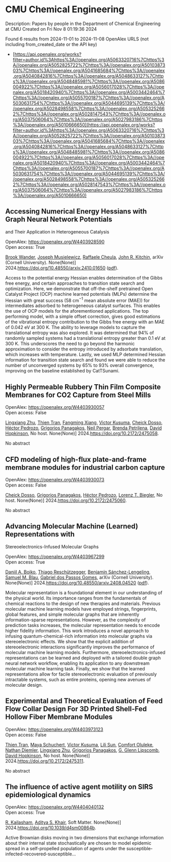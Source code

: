 # CMU Chemical Engineering
Description: Papers by people in the Department of Chemical Engineering at CMU
Created on Fri Nov  8 01:19:36 2024

Found 6 results from 2024-11-01 to 2024-11-08
OpenAlex URLS (not including from_created_date or the API key)
- [https://api.openalex.org/works?filter=author.id%3Ahttps%3A//openalex.org/A5063320716%7Chttps%3A//openalex.org/A5052825722%7Chttps%3A//openalex.org/A5010387303%7Chttps%3A//openalex.org/A5041685684%7Chttps%3A//openalex.org/A5040842816%7Chttps%3A//openalex.org/A5048633127%7Chttps%3A//openalex.org/A5048485981%7Chttps%3A//openalex.org/A5086004922%7Chttps%3A//openalex.org/A5056017028%7Chttps%3A//openalex.org/A5018420940%7Chttps%3A//openalex.org/A5003442464%7Chttps%3A//openalex.org/A5055700187%7Chttps%3A//openalex.org/A5030631754%7Chttps%3A//openalex.org/A5044695139%7Chttps%3A//openalex.org/A5028498558%7Chttps%3A//openalex.org/A5053252662%7Chttps%3A//openalex.org/A5028147543%7Chttps%3A//openalex.org/A5037506064%7Chttps%3A//openalex.org/A5027983186%7Chttps%3A//openalex.org/A5010666650](https://api.openalex.org/works?filter=author.id%3Ahttps%3A//openalex.org/A5063320716%7Chttps%3A//openalex.org/A5052825722%7Chttps%3A//openalex.org/A5010387303%7Chttps%3A//openalex.org/A5041685684%7Chttps%3A//openalex.org/A5040842816%7Chttps%3A//openalex.org/A5048633127%7Chttps%3A//openalex.org/A5048485981%7Chttps%3A//openalex.org/A5086004922%7Chttps%3A//openalex.org/A5056017028%7Chttps%3A//openalex.org/A5018420940%7Chttps%3A//openalex.org/A5003442464%7Chttps%3A//openalex.org/A5055700187%7Chttps%3A//openalex.org/A5030631754%7Chttps%3A//openalex.org/A5044695139%7Chttps%3A//openalex.org/A5028498558%7Chttps%3A//openalex.org/A5053252662%7Chttps%3A//openalex.org/A5028147543%7Chttps%3A//openalex.org/A5037506064%7Chttps%3A//openalex.org/A5027983186%7Chttps%3A//openalex.org/A5010666650)

## Accessing Numerical Energy Hessians with Graph Neural Network Potentials
  and Their Application in Heterogeneous Catalysis   

OpenAlex: https://openalex.org/W4403928590    
Open access: True
    
[Brook Wander](https://openalex.org/A5029824000), [Joseph Musielewicz](https://openalex.org/A5035368167), [Raffaele Cheula](https://openalex.org/A5022902169), [John R. Kitchin](https://openalex.org/A5003442464), arXiv (Cornell University). None(None)] 2024.https://doi.org/10.48550/arxiv.2410.01650 ([pdf](http://arxiv.org/pdf/2410.01650)).
    
Access to the potential energy Hessian enables determination of the Gibbs free energy, and certain approaches to transition state search and optimization. Here, we demonstrate that off-the-shelf pretrained Open Catalyst Project (OCP) machine learned potentials (MLPs) determine the Hessian with great success (58 cm$^{-1}$ mean absolute error (MAE)) for intermediates adsorbed to heterogeneous catalyst surfaces. This enables the use of OCP models for the aforementioned applications. The top performing model, with a simple offset correction, gives good estimations of the vibrational entropy contribution to the Gibbs free energy with an MAE of 0.042 eV at 300 K. The ability to leverage models to capture the translational entropy was also explored. It was determined that 94% of randomly sampled systems had a translational entropy greater than 0.1 eV at 300 K. This underscores the need to go beyond the harmonic approximation to consider the entropy introduced by adsorbate translation, which increases with temperature. Lastly, we used MLP determined Hessian information for transition state search and found we were able to reduce the number of unconverged systems by 65% to 93% overall convergence, improving on the baseline established by CatTSunami.    

    

## Highly Permeable Rubbery Thin Film Composite Membranes for CO2 Capture from Steel Mills   

OpenAlex: https://openalex.org/W4403930057    
Open access: False
    
[Lingxiang Zhu](https://openalex.org/A5002137675), [Thien Tran](https://openalex.org/A5037749425), [Fangming Xiang](https://openalex.org/A5076767088), [Victor Kusuma](https://openalex.org/A5041659494), [Cheick Dosso](https://openalex.org/A5093713938), [Héctor Pedrozo](https://openalex.org/A5079899169), [Grigorios Panagakos](https://openalex.org/A5028498558), [Neil Pergar](https://openalex.org/A5098681635), [Brenda Petrilena](https://openalex.org/A5098681636), [David Hopkinson](https://openalex.org/A5021768097), No host. None(None)] 2024.https://doi.org/10.2172/2475058.
    
No abstract    

    

## CFD modeling of high-flux plate-and-frame membrane modules for industrial carbon capture   

OpenAlex: https://openalex.org/W4403930073    
Open access: False
    
[Cheick Dosso](https://openalex.org/A5093713938), [Grigorios Panagakos](https://openalex.org/A5028498558), [Héctor Pedrozo](https://openalex.org/A5079899169), [Lorenz T. Biegler](https://openalex.org/A5052825722), No host. None(None)] 2024.https://doi.org/10.2172/2475060.
    
No abstract    

    

## Advancing Molecular Machine (Learned) Representations with
  Stereoelectronics-Infused Molecular Graphs   

OpenAlex: https://openalex.org/W4403967299    
Open access: True
    
[Daniil A. Boiko](https://openalex.org/A5065327102), [Thiago Reschützegger](https://openalex.org/A5081625865), [Benjamín Sánchez-Lengeling](https://openalex.org/A5065990295), [Samuel M. Blau](https://openalex.org/A5031012398), [Gabriel dos Passos Gomes](https://openalex.org/A5048633127), arXiv (Cornell University). None(None)] 2024.https://doi.org/10.48550/arxiv.2408.04520 ([pdf](http://arxiv.org/pdf/2408.04520)).
    
Molecular representation is a foundational element in our understanding of the physical world. Its importance ranges from the fundamentals of chemical reactions to the design of new therapies and materials. Previous molecular machine learning models have employed strings, fingerprints, global features, and simple molecular graphs that are inherently information-sparse representations. However, as the complexity of prediction tasks increases, the molecular representation needs to encode higher fidelity information. This work introduces a novel approach to infusing quantum-chemical-rich information into molecular graphs via stereoelectronic effects. We show that the explicit addition of stereoelectronic interactions significantly improves the performance of molecular machine learning models. Furthermore, stereoelectronics-infused representations can be learned and deployed with a tailored double graph neural network workflow, enabling its application to any downstream molecular machine learning task. Finally, we show that the learned representations allow for facile stereoelectronic evaluation of previously intractable systems, such as entire proteins, opening new avenues of molecular design.    

    

## Experimental and Theoretical Evaluation of Feed Flow Collar Design For 3D Printed Shell-Fed Hollow Fiber Membrane Modules   

OpenAlex: https://openalex.org/W4403973123    
Open access: False
    
[Thien Tran](https://openalex.org/A5037749425), [Maya Schuchert](https://openalex.org/A5098667099), [Victor Kusuma](https://openalex.org/A5041659494), [Lili Sun](https://openalex.org/A5034596712), [Comfort Oluleke](https://openalex.org/A5093456232), [Nathan Diemler](https://openalex.org/A5032502544), [Lingxiang Zhu](https://openalex.org/A5002137675), [Grigorios Panagakos](https://openalex.org/A5028498558), [G. Glenn Lipscomb](https://openalex.org/A5063620462), [David Hopkinson](https://openalex.org/A5101028600), No host. None(None)] 2024.https://doi.org/10.2172/2475311.
    
No abstract    

    

## The influence of active agent motility on SIRS epidemiological dynamics   

OpenAlex: https://openalex.org/W4404040132    
Open access: True
    
[R. Kailasham](https://openalex.org/A5034160371), [Aditya S. Khair](https://openalex.org/A5018420940), Soft Matter. None(None)] 2024.https://doi.org/10.1039/d4sm00864b.
    
Active Brownian disks moving in two dimensions that exchange information about their internal state stochastically are chosen to model epidemic spread in a self-propelled population of agents under the susceptible-infected-recovered-susceptible...    

    
